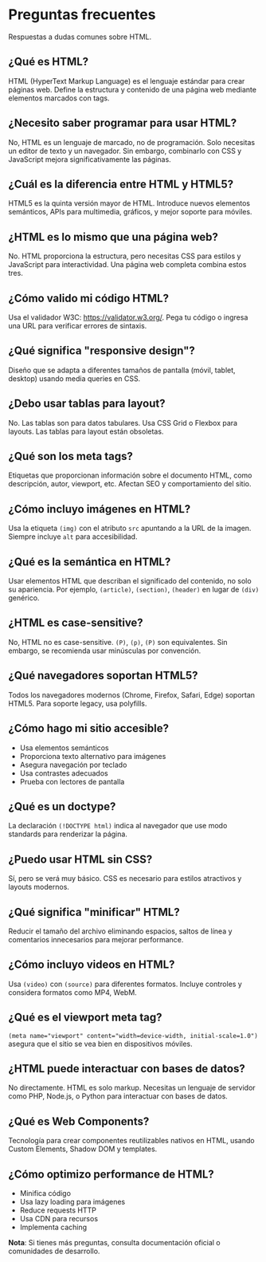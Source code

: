 # Preguntas frecuentes

Respuestas a dudas comunes sobre HTML.

## ¿Qué es HTML?

HTML (HyperText Markup Language) es el lenguaje estándar para crear páginas web. Define la estructura y contenido de una página web mediante elementos marcados con tags.

## ¿Necesito saber programar para usar HTML?

No, HTML es un lenguaje de marcado, no de programación. Solo necesitas un editor de texto y un navegador. Sin embargo, combinarlo con CSS y JavaScript mejora significativamente las páginas.

## ¿Cuál es la diferencia entre HTML y HTML5?

HTML5 es la quinta versión mayor de HTML. Introduce nuevos elementos semánticos, APIs para multimedia, gráficos, y mejor soporte para móviles.

## ¿HTML es lo mismo que una página web?

No. HTML proporciona la estructura, pero necesitas CSS para estilos y JavaScript para interactividad. Una página web completa combina estos tres.

## ¿Cómo valido mi código HTML?

Usa el validador W3C: https://validator.w3.org/. Pega tu código o ingresa una URL para verificar errores de sintaxis.

## ¿Qué significa "responsive design"?

Diseño que se adapta a diferentes tamaños de pantalla (móvil, tablet, desktop) usando media queries en CSS.

## ¿Debo usar tablas para layout?

No. Las tablas son para datos tabulares. Usa CSS Grid o Flexbox para layouts. Las tablas para layout están obsoletas.

## ¿Qué son los meta tags?

Etiquetas que proporcionan información sobre el documento HTML, como descripción, autor, viewport, etc. Afectan SEO y comportamiento del sitio.

## ¿Cómo incluyo imágenes en HTML?

Usa la etiqueta `(img)` con el atributo `src` apuntando a la URL de la imagen. Siempre incluye `alt` para accesibilidad.

## ¿Qué es la semántica en HTML?

Usar elementos HTML que describan el significado del contenido, no solo su apariencia. Por ejemplo, `(article)`, `(section)`, `(header)` en lugar de `(div)` genérico.

## ¿HTML es case-sensitive?

No, HTML no es case-sensitive. `(P)`, `(p)`, `(P)` son equivalentes. Sin embargo, se recomienda usar minúsculas por convención.

## ¿Qué navegadores soportan HTML5?

Todos los navegadores modernos (Chrome, Firefox, Safari, Edge) soportan HTML5. Para soporte legacy, usa polyfills.

## ¿Cómo hago mi sitio accesible?

- Usa elementos semánticos
- Proporciona texto alternativo para imágenes
- Asegura navegación por teclado
- Usa contrastes adecuados
- Prueba con lectores de pantalla

## ¿Qué es un doctype?

La declaración `(!DOCTYPE html)` indica al navegador que use modo standards para renderizar la página.

## ¿Puedo usar HTML sin CSS?

Sí, pero se verá muy básico. CSS es necesario para estilos atractivos y layouts modernos.

## ¿Qué significa "minificar" HTML?

Reducir el tamaño del archivo eliminando espacios, saltos de línea y comentarios innecesarios para mejorar performance.

## ¿Cómo incluyo videos en HTML?

Usa `(video)` con `(source)` para diferentes formatos. Incluye controles y considera formatos como MP4, WebM.

## ¿Qué es el viewport meta tag?

`(meta name="viewport" content="width=device-width, initial-scale=1.0")` asegura que el sitio se vea bien en dispositivos móviles.

## ¿HTML puede interactuar con bases de datos?

No directamente. HTML es solo markup. Necesitas un lenguaje de servidor como PHP, Node.js, o Python para interactuar con bases de datos.

## ¿Qué es Web Components?

Tecnología para crear componentes reutilizables nativos en HTML, usando Custom Elements, Shadow DOM y templates.

## ¿Cómo optimizo performance de HTML?

- Minifica código
- Usa lazy loading para imágenes
- Reduce requests HTTP
- Usa CDN para recursos
- Implementa caching

**Nota**: Si tienes más preguntas, consulta documentación oficial o comunidades de desarrollo.
